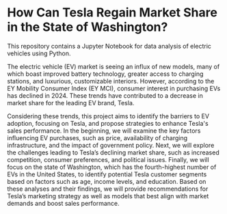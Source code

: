 # How Can Tesla Regain Market Share in the State of Washington?

This repository contains a Jupyter Notebook for data analysis of electric vehicles using Python.

The electric vehicle (EV) market is seeing an influx of new models, many of which boast improved battery technology, greater access to charging stations, and luxurious, customizable interiors. However, according to the EY Mobility Consumer Index (EY MCI), consumer interest in purchasing EVs has declined in 2024. These trends have contributed to a decrease in market share for the leading EV brand, Tesla. 

Considering these trends, this project aims to identify the barriers to EV adoption, focusing on Tesla, and propose strategies to enhance Tesla's sales performance. In the beginning, we will examine the key factors influencing EV purchases, such as price, availability of charging infrastructure, and the impact of government policy. Next, we will explore the challenges leading to Tesla’s declining market share, such as increased competition, consumer preferences, and political issues. Finally, we will focus on the state of Washington, which has the fourth-highest number of EVs in the United States, to identify potential Tesla customer segments based on factors such as age, income levels, and education. Based on these analyses and their findings, we will provide recommendations for Tesla’s marketing strategy as well as models that best align with market demands and boost sales performance.
